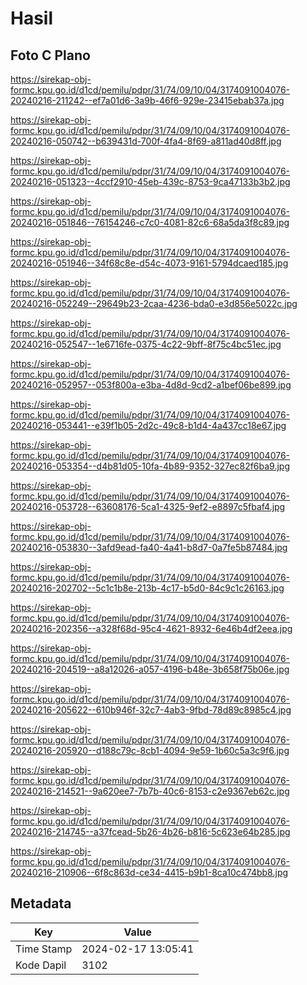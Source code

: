 # Hasil

## Foto C Plano

https://sirekap-obj-formc.kpu.go.id/d1cd/pemilu/pdpr/31/74/09/10/04/3174091004076-20240216-211242--ef7a01d6-3a9b-46f6-929e-23415ebab37a.jpg

https://sirekap-obj-formc.kpu.go.id/d1cd/pemilu/pdpr/31/74/09/10/04/3174091004076-20240216-050742--b639431d-700f-4fa4-8f69-a811ad40d8ff.jpg

https://sirekap-obj-formc.kpu.go.id/d1cd/pemilu/pdpr/31/74/09/10/04/3174091004076-20240216-051323--4ccf2910-45eb-439c-8753-9ca47133b3b2.jpg

https://sirekap-obj-formc.kpu.go.id/d1cd/pemilu/pdpr/31/74/09/10/04/3174091004076-20240216-051846--76154246-c7c0-4081-82c6-68a5da3f8c89.jpg

https://sirekap-obj-formc.kpu.go.id/d1cd/pemilu/pdpr/31/74/09/10/04/3174091004076-20240216-051946--34f68c8e-d54c-4073-9161-5794dcaed185.jpg

https://sirekap-obj-formc.kpu.go.id/d1cd/pemilu/pdpr/31/74/09/10/04/3174091004076-20240216-052249--29649b23-2caa-4236-bda0-e3d856e5022c.jpg

https://sirekap-obj-formc.kpu.go.id/d1cd/pemilu/pdpr/31/74/09/10/04/3174091004076-20240216-052547--1e6716fe-0375-4c22-9bff-8f75c4bc51ec.jpg

https://sirekap-obj-formc.kpu.go.id/d1cd/pemilu/pdpr/31/74/09/10/04/3174091004076-20240216-052957--053f800a-e3ba-4d8d-9cd2-a1bef06be899.jpg

https://sirekap-obj-formc.kpu.go.id/d1cd/pemilu/pdpr/31/74/09/10/04/3174091004076-20240216-053441--e39f1b05-2d2c-49c8-b1d4-4a437cc18e67.jpg

https://sirekap-obj-formc.kpu.go.id/d1cd/pemilu/pdpr/31/74/09/10/04/3174091004076-20240216-053354--d4b81d05-10fa-4b89-9352-327ec82f6ba9.jpg

https://sirekap-obj-formc.kpu.go.id/d1cd/pemilu/pdpr/31/74/09/10/04/3174091004076-20240216-053728--63608176-5ca1-4325-9ef2-e8897c5fbaf4.jpg

https://sirekap-obj-formc.kpu.go.id/d1cd/pemilu/pdpr/31/74/09/10/04/3174091004076-20240216-053830--3afd9ead-fa40-4a41-b8d7-0a7fe5b87484.jpg

https://sirekap-obj-formc.kpu.go.id/d1cd/pemilu/pdpr/31/74/09/10/04/3174091004076-20240216-202702--5c1c1b8e-213b-4c17-b5d0-84c9c1c26163.jpg

https://sirekap-obj-formc.kpu.go.id/d1cd/pemilu/pdpr/31/74/09/10/04/3174091004076-20240216-202356--a328f68d-95c4-4621-8932-6e46b4df2eea.jpg

https://sirekap-obj-formc.kpu.go.id/d1cd/pemilu/pdpr/31/74/09/10/04/3174091004076-20240216-204519--a8a12026-a057-4196-b48e-3b658f75b06e.jpg

https://sirekap-obj-formc.kpu.go.id/d1cd/pemilu/pdpr/31/74/09/10/04/3174091004076-20240216-205622--610b946f-32c7-4ab3-9fbd-78d89c8985c4.jpg

https://sirekap-obj-formc.kpu.go.id/d1cd/pemilu/pdpr/31/74/09/10/04/3174091004076-20240216-205920--d188c79c-8cb1-4094-9e59-1b60c5a3c9f6.jpg

https://sirekap-obj-formc.kpu.go.id/d1cd/pemilu/pdpr/31/74/09/10/04/3174091004076-20240216-214521--9a620ee7-7b7b-40c6-8153-c2e9367eb62c.jpg

https://sirekap-obj-formc.kpu.go.id/d1cd/pemilu/pdpr/31/74/09/10/04/3174091004076-20240216-214745--a37fcead-5b26-4b26-b816-5c623e64b285.jpg

https://sirekap-obj-formc.kpu.go.id/d1cd/pemilu/pdpr/31/74/09/10/04/3174091004076-20240216-210906--6f8c863d-ce34-4415-b9b1-8ca10c474bb8.jpg


## Metadata

| Key        | Value               |
| ---------- | ------------------- |
| Time Stamp | 2024-02-17 13:05:41 |
| Kode Dapil | 3102                |



